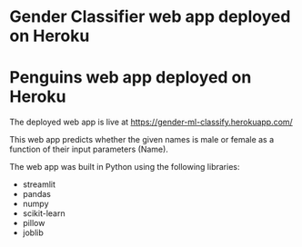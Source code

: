 # Gender Classifier web app deployed on Heroku
# Penguins web app deployed on Heroku

The deployed web app is live at https://gender-ml-classify.herokuapp.com/ 

This web app predicts whether the given names is male or female as a function of their input parameters (Name).

The web app was built in Python using the following libraries:
* streamlit
* pandas
* numpy
* scikit-learn
* pillow
* joblib
